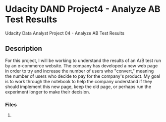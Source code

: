 # Udacity DAND Project4 - Analyze AB Test Results
Udacity Data Analyst Project 04 - Analyze AB Test Results

## Description
For this project, I will be working to understand the results of an A/B test run by an e-commerce website. The company has developed a new web page in order to try and increase the number of users who "convert," meaning the number of users who decide to pay for the company's product. My goal is to work through the notebook to help the company understand if they should implement this new page, keep the old page, or perhaps run the experiment longer to make their decision.

### Files
1. 
